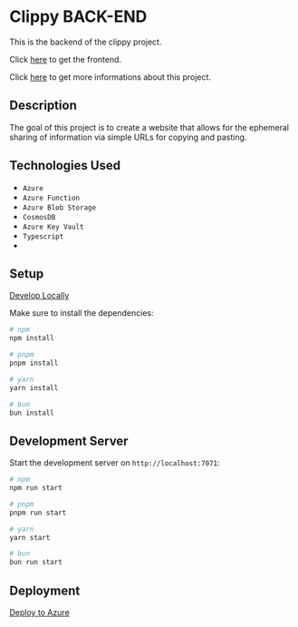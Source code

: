# Clippy BACK-END

This is the backend of the clippy project.

Click [here](https://github.com/IssamSisbane/clippy-frontend) to get the frontend.

Click [here](https://issamsisbane.github.io/portfolio/en/projects/clippy/) to get more informations about this project.

## Description
The goal of this project is to create a website that allows for the ephemeral sharing of information via simple URLs for copying and pasting.

## Technologies Used

* `Azure`
* `Azure Function`
* `Azure Blob Storage`
* `CosmosDB`
* `Azure Key Vault`
* `Typescript`
* 
## Setup

[Develop Locally](https://learn.microsoft.com/en-us/azure/azure-functions/functions-develop-local)

Make sure to install the dependencies:

```bash
# npm
npm install

# pnpm
pnpm install

# yarn
yarn install

# bun
bun install
```

## Development Server

Start the development server on `http://localhost:7071`:

```bash
# npm
npm run start

# pnpm
pnpm run start

# yarn
yarn start

# bun
bun run start
```

## Deployment
[Deploy to Azure](https://microsoft.github.io/MicrosoftCloud/tutorials/docs/Automate-Data-Reporting-with-Azure-Functions-and-Power-Automate/Create-and-Deploy-the-Function-App-to-Azure/)
